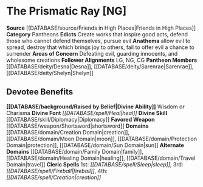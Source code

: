 ﻿---
ability:
- Wisdom
- Charisma
ability_boost:
- Wisdom
- Charisma
alignment: NG
deity:
- '[[DATABASE/deity/The Prismatic Ray|The Prismatic Ray]]'
- '[[DATABASE/deity/Desna|Desna]]'
- '[[DATABASE/deity/Sarenrae|Sarenrae]]'
- '[[DATABASE/deity/Shelyn|Shelyn]]'
deity_category: Pantheons
divine_font: Heal
domain:
- '[[DATABASE/domain/Creation Domain|Creation]]'
- '[[DATABASE/domain/Family Domain|Family]]'
- '[[DATABASE/domain/Healing Domain|Healing]]'
- '[[DATABASE/domain/Moon Domain|Moon]]'
- '[[DATABASE/domain/Protection Domain|Protection]]'
- '[[DATABASE/domain/Sun Domain|Sun]]'
- '[[DATABASE/domain/Travel Domain|Travel]]'
favored_weapon: '[[DATABASE/weapon/Shortsword|Shortsword]]'
follower_alignment:
- LG
- NG
- CG
id: '207'
name: The Prismatic Ray
rarity: Common
rus_type_level: null
skill:
- '[[DATABASE/skill/Diplomacy|Diplomacy]]'
source: '[[DATABASE/source/Friends in High Places|Friends in High Places]]'
trait: null
type: Deity

---
# The Prismatic Ray [NG]

**Source** [[DATABASE/source/Friends in High Places|Friends in High Places]]
**Category** Pantheons
**Edicts** Create works that inspire good acts, defend those who cannot defend themselves, pursue evil
**Anathema** allow evil to spread, destroy that which brings joy to others, fail to offer evil a chance to surrender
**Areas of Concern** Defeating evil, guarding innocents, and wholesome creations
**Follower Alignments** LG, NG, CG
**Pantheon Members** [[DATABASE/deity/Desna|Desna]], [[DATABASE/deity/Sarenrae|Sarenrae]], [[DATABASE/deity/Shelyn|Shelyn]]

## Devotee Benefits

**[[DATABASE/background/Raised by Belief|Divine Ability]]** Wisdom or Charisma
**Divine Font** _[[DATABASE/spell/Heal|heal]]_
**Divine Skill** [[DATABASE/skill/Diplomacy|Diplomacy]]
**Favored Weapon** [[DATABASE/weapon/Shortsword|shortsword]]
**Domains** [[DATABASE/domain/Creation Domain|creation]], [[DATABASE/domain/Moon Domain|moon]], [[DATABASE/domain/Protection Domain|protection]], [[DATABASE/domain/Sun Domain|sun]]
**Alternate Domains** [[DATABASE/domain/Family Domain|family]], [[DATABASE/domain/Healing Domain|healing]], [[DATABASE/domain/Travel Domain|travel]]
**Cleric Spells** 1st: _[[DATABASE/spell/Sleep|sleep]]_, 3rd: _[[DATABASE/spell/Fireball|fireball]]_, 4th: _[[DATABASE/spell/Creation|creation]]_